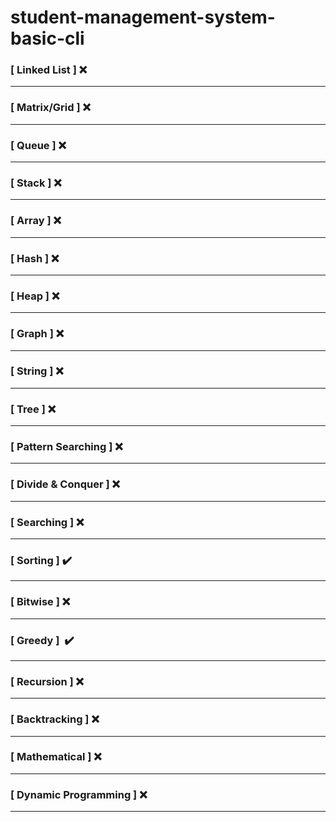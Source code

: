 # student-management-system-basic-cli

### [ Linked List ] ❌

---
### [ Matrix/Grid ] ❌

---
### [ Queue ] ❌

---
### [ Stack ] ❌

---
### [ Array ] ❌

---
### [ Hash ] ❌

---
### [ Heap ] ❌

---
### [ Graph ] ❌

---
### [ String ] ❌

---
### [ Tree ] ❌

---
### [ Pattern Searching ] ❌

---
### [ Divide & Conquer ] ❌

---
### [ Searching ] ❌

---
### [ Sorting ] ✔️

---
### [ Bitwise ] ❌

---
### [ Greedy ] ️ ✔️

---
### [ Recursion ] ❌

---
### [ Backtracking ] ❌

---
### [ Mathematical ] ❌

---
### [ Dynamic Programming ] ❌

---